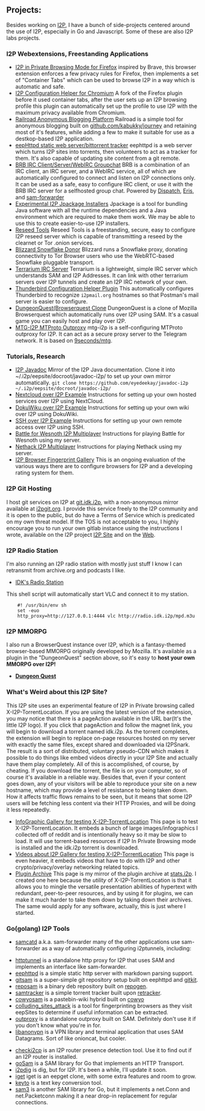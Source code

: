 Projects:
---------

Besides working on [I2P](https://geti2p.net/), I have a bunch of side-projects
centered around the use of I2P, especially in Go and Javascript. Some of these
are also I2P labs projects.

### I2P Webextensions, Freestanding Applications

 * [I2P in Private Browsing Mode for Firefox](I2P-in-Private-Browsing-Mode-Firefox/)
 inspired by Brave, this browser extension enforces a few privacy rules for
 Firefox, then implements a set of "Container Tabs" which can be used to browse
 I2P in a way which is automatic and safe.
 * [I2P Configuration Helper for Chromium](I2P-Configuration-For-Chromium/)
 A fork of the Firefox plugin before it used container tabs, after the user sets
 up an I2P browsing profile this plugin can automatically set up the profile to
 use I2P with the maximum privacy available from Chromium.
 * [Railroad Anonymous Blogging Platform](railroad/) Railroad is a simple tool
 for anonymous blogging built on [github.com/kabukky/journey](https://github.com/kabukky/journey)
 and retaining most of it's features, while adding a few to make it suitable for
 use as a destkop-based I2P application.
 * [eepHttpd static web server/bittorrent tracker](eephttpd/) eephttpd is a web
 server which turns I2P sites into torrents, then volunteers to act as a tracker
 for them. It's also capable of updating site content from a git remote.
 * [BRB IRC Client/Server/WebIRC Groupchat](brb/) BRB is a combination of an IRC
 client, an IRC server, and a WebIRC service, all of which are automatically
 configured to connect and listen on I2P connections only. It can be used as
 a safe, easy to configure IRC client, or use it with the BRB IRC server for
 a selfhosted group chat. Powered by [Dispatch](https://github.com/khlieng/dispatch),
 [Eris](https://github.com/prologic/eris), and [sam-forwarder](https://github.com/eyedeekay/sam-forwarder.)
 * [Experimental I2P Jpackage Installers](i2p/) Jpackage is a tool for bundling
 Java software with all the runtime dependencies and a Java environment which are
 required to make them work. We may be able to use this to create easier-to-use
 I2P installers.
 * [Reseed Tools](reseed-tools/) Reseed Tools is a freestanding, secure,
 easy to configure I2P reseed server which is capable of transmitting a reseed by
 the clearnet or Tor .onion services.
 * [Blizzard Snowflake Donor](blizzard/) Blizzard runs a Snowflake proxy, donating
 connectivity to Tor Browser users who use the WebRTC-based Snowflake pluggable
 transport.
 * [Terrarium IRC Server](terrarium/) Terrarium is a lightweight, simple IRC
 server which understands SAM and I2P Addresses. It can link with other terrarium
 servers over I2P tunnels and create an I2P IRC network of your own.
 * [Thunderbird Configuration Helper Plugin](Thunderbird-I2P-Auto-Configuration)
 This automatically configures Thunderbird to recognize `i2pmail.org` hostnames
 so that Postman's mail server is easier to configure.
 * [DungeonQuest(Browserquest Clone](dungeonQuest/) DungeonQuest is a clone of
 Mozilla Browserquest which automatically runs over I2P using SAM. It's a casual
 game you can easily host and play over I2P.
 * [MTG-I2P MTProto Outproxy](mtg-i2p/) mtg-i2p is a self-configuring MTProto
 outproxy for I2P. It can act as a secure proxy server to the Telegram network.
 It is based on [9seconds/mtg](https://github.com/9seconds/mtg).

### Tutorials, Research

 * [I2P Javadoc](javadoc-i2p) Mirror of the I2P Java documentation. Clone it into
 ~/.i2p/eepsite/docroot/javadoc-i2p/ to set up your own mirror automatically.
 `git clone https://github.com/eyedeekay/javadoc-i2p ~/.i2p/eepsite/docroot/javadoc-i2p/`
 * [Nextcloud over I2P Example](Nextcloud-over-I2P-on-Docker/) Instructions for
 setting up your own hosted services over I2P using NextCloud.
 * [DokuWiku over I2P Example](Dokuwiki-over-I2P/) Instructions for
 setting up your own wiki over I2P using DokuWiki.
 * [SSH over I2P Example](i2p-i2pd-sshsetup/) Instructions for
 setting up your own remote access over I2P using SSH.
 * [Battle for Wesnoth I2P Multiplayer](battle-for-wesnoth-i2p/) Instructions for playing
 Battle for Wesnoth using my server.
 * [Nethack I2P Multiplayer](nethack-i2p/) Instructions for playing Nethack using 
 my server.
 * [I2P Browser Fingerprint Gallery](I2P-Browser-Attackability-Evaluation/)
 This is an ongoing evaluation of the various ways there are to configure
 browsers for I2P and a developing rating system for them.
 
### I2P Git Hosting

I host git services on I2P at [git.idk.i2p](http://git.idk.i2p/), with a non-anonymous
mirror available at [i2pgit.org](https://i2pgit.org). I provide this service freely to
the I2P community and it is open to the public, but do have a Terms of Service which
is predicated on my own threat model. If the TOS is not acceptable to you, I highly
encourage you to run your own gitlab instance using the instructions I wrote, available
on the I2P project [I2P Site](http://i2p-projekt.i2p/en/docs/applications/gitlab) and
on the [Web](https://geti2p.net/en/docs/applications/gitlab).

### I2P Radio Station

I'm also running an I2P radio station with mostly just stuff I know I can
retransmit from archive.org and podcasts I like.

 * [IDK's Radio Station](http://radio.idk.i2p/?i2paddresshelper=Cvr39DAydBr7gfjuDbT05aVly9VLtPKRCCA6nApP9lmySvRDHIx42BLkAz6RdEgK1xGAyj1iTsFjOb8aq0mUdMzWeZXAihzrI14EAA0EKxYchS8mxZ8by0nNoGv1dzFUKIsndKWHnXsnOLaReUNi4tC4ADP49CY-cYJYhzcRK1URu-IiabypT8CvTy6t9n3jw0uKqRmDISxSLdhRTU7d8n~t-mzgOnLKJxDe88EVrYpO17r4Xm1IWfa2ETG7ex5GBrhA6QZZPY2op9GkbzslXOmdlseuKSIZBUdhKY4XcrU-xvPc35T~kjVEWwLmHrt030eezd-sm~PTHimxh-8NnZavcaBtz8kJPWml6iaRk83Ay-GUstI8sRprtjIXi5BoJ~qw9X6SnNjrOstC7~DqXa8MkRTTtmHQm7tFGBLe3ZJV~jU4RxHloYj-1fsTytBBND3oA50~i0cct86l4Y3AjvcGiT8wQj4ETMOqnvKuhML8mpaiRJMLfzyk0WTXTbogBQAEAAcAAA==)

This shell script will automatically start VLC and connect it to my station.

		#! /usr/bin/env sh
		set -euo
		http_proxy=http://127.0.0.1:4444 vlc http://radio.idk.i2p/mpd.m3u

### I2P MMORPG

I also run a BrowserQuest instance over I2P, which is a fantasy-themed
browser-based MMORPG originally developed by Mozilla. It's available as a
plugin in the "DungeonQuest" section above, so it's easy to **host your own**
**MMORPG over I2P!** 

- [**Dungeon Quest**](https://h53tzppm77qya2cugxsyl7pbct7kfeo344kbpscqod6iq4xiwtiq.b32.i2p:8000/game/client/index.html)

### What's Weird about this I2P Site?

This I2P site uses an experimental feature of I2P in Private browsing called 
X-I2P-TorrentLocation. If you are using the latest version of the extension, you
may notice that there is a pageAction available in the URL bar(It's the little I2P
logo). If you click that pageAction and follow the magnet link, you will begin to
download a torrent named idk.i2p. As the torrent completes, the extension will begin
to replace on-page resources hosted on my server with exactly the same files, except
shared and downloaded via I2PSnark. The result is a sort of distributed, voluntary
pseudo-CDN which makes it possible to do things like embed videos directly in your
I2P Site and actually have them play completely. All of this is accomplished, of
course, by cheating. If you download the torrent, the file is on your computer, so
of course it's available in a reliable way. Besides that, even if your content
goes down, any of your visitors will be able to reproduce your site on a new hostname,
which may provide a level of resistance to being taken down. How it affects traffic
flows remains to be seen, but it means that some I2P users will be fetching less
content via their HTTP Proxies, and will be doing it less repeatedly.

 * [InfoGraphic Gallery for testing X-I2P-TorrentLocation](infographics.html) This
 page is to test X-I2P-TorrentLocation. It embeds a bunch of large images/infographics
 I collected off of reddit and is intentionally heavy so it may be slow to load. It will
 use torrent-based resources if I2P In Private Browsing mode is installed and the idk.i2p
 torrent is downloaded.
 * [Videos about I2P Gallery for testing X-I2P-TorrentLocation](video.html) This page
 is even heavier, it embeds videos that have to do with I2P and other crypto/privacy/overlay
 networking related topics.
 * [Plugin Archive](plugins.html) This page is my mirror of the plugin archive at
 [stats.i2p](http://stats.i2p/i2p/plugins). I created one here because the *utility* of
 X-I2P-TorrentLocation is that it allows you to mingle the versatile presentation abilities
 of hypertext with redundant, peer-to-peer resources, and by using it for plugins, we can
 make it much harder to take them down by taking down their archives. The same would apply
 for any software, actually, this is just where I started.

### Go(golang) I2P Tools

 * [samcatd](https://github.com/eyedeekay/sam-forwarder) a.k.a. sam-forwarder
 many of the other applications use sam-forwarder as a way of automatically
 configuring i2ptunnels, including:
  - [httptunnel](https://github.com/eyedeekay/httptunnel) is a standalone http
  proxy for I2P that uses SAM and implements an interface like sam-forwarder.
  - [eephttpd](https://github.com/eyedeekay/eephttpd) is a simple static http
  server with markdown parsing support.
  - [gitsam](https://github.com/eyedeekay/gitsam) is a super-simple git
  repository setup built on eephttpd and [gitkit]().
  - [reposam](https://github.com/eyedeekay/reposam) is a binary deb repository
  built on [repogen]().
  - [samtracker](https://github.com/eyedeekay/samtracker) is a simple torrent
  tracker built upon [retracker]().
  - [cowyosam](https://github.com/eyedeekay/cowyosam) is a pastebin-wiki hybrid
  built on [cowyo]()
  - [colluding_sites_attack](https://github.com/eyedeekay/colluding_sites_attack)
  is a tool for fingerprinting browsers as they visit eepSites to determine if
  useful information can be extracted.
  - [outproxy](https://github.com/eyedeekay/outproxy) is a standalone outproxy
  built on SAM. Definitely don't use it if you don't know what you're in for.
  - [libanonvpn](https://github.com/RTradeLtd/libanonvpn) is a VPN library and
  terminal application that uses SAM Datagrams. Sort of like onioncat, but
  cooler.
 * [checki2cp](https://github.com/eyedeekay/checki2cp) is an I2P router presence
 detection tool. Use it to find out if an I2P router is installed.
 * [goSam](https://github.com/eyedeekay/goSam) is a SAM library for Go that
 implements an HTTP Transport.
 * [i2pdig](https://github.com/eyedeekay/i2pdig) is dig, but for I2P. It's been
 a while, I'll update it soon.
 * [iget](https://github.com/eyedeekay/iget) iget is an eepget clone, with some
 extra features and room to grow.
 * [keyto](https://github.com/eyedeekay/keyto) is a text key conversion tool.
 * [sam3](https://github.com/eyedeekay/sam3) is another SAM library for Go, but
 it implements a net.Conn and net.Packetconn making it a near drop-in
 replacement for regular connections.

